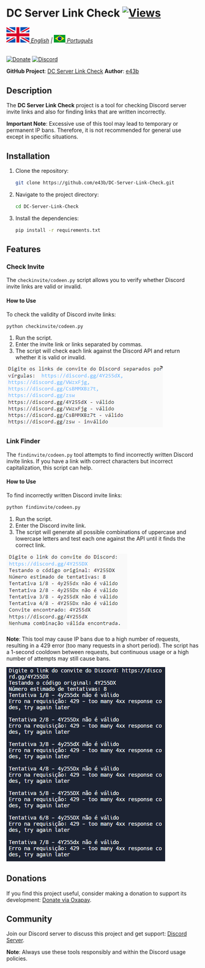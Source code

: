 # DC Server Link Check [![Views](https://hits.sh/github.com/e43bdiscordlinken/hits.svg)](https://github.com/e43b/DC-Server-Link-Check/)

###### [![](img/en-flag.svg) English](README.md) | [![](img/br.png) Português](README-ptbr.md)

[![Donate](https://img.shields.io/badge/Donate-Oxapay-blue)](https://oxapay.com/donate/40874860)
[![Discord](https://img.shields.io/badge/Discord-Join%20Server-blue)](https://discord.gg/CsBMMXBz7t)

**GitHub Project**: [DC Server Link Check](https://github.com/e43b/DC-Server-Link-Check/)
**Author**: [e43b](https://github.com/e43b)

## Description

The **DC Server Link Check** project is a tool for checking Discord server invite links and also for finding links that are written incorrectly.

**Important Note**: Excessive use of this tool may lead to temporary or permanent IP bans. Therefore, it is not recommended for general use except in specific situations.

## Installation

1. Clone the repository:
   ```sh
   git clone https://github.com/e43b/DC-Server-Link-Check.git
   ```
2. Navigate to the project directory:
   ```sh
   cd DC-Server-Link-Check
   ```
3. Install the dependencies:
   ```sh
   pip install -r requirements.txt
   ```

## Features

### Check Invite

The `checkinvite/codeen.py` script allows you to verify whether Discord invite links are valid or invalid.

#### How to Use

To check the validity of Discord invite links:
```sh
python checkinvite/codeen.py
```

1. Run the script.
2. Enter the invite link or links separated by commas.
3. The script will check each link against the Discord API and return whether it is valid or invalid.

![Check](img/check.png)

### Link Finder

The `findinvite/codeen.py` tool attempts to find incorrectly written Discord invite links. If you have a link with correct characters but incorrect capitalization, this script can help.

#### How to Use

To find incorrectly written Discord invite links:
```sh
python findinvite/codeen.py
```

1. Run the script.
2. Enter the Discord invite link.
3. The script will generate all possible combinations of uppercase and lowercase letters and test each one against the API until it finds the correct link.

![Find](img/linkfind.png)

**Note**: This tool may cause IP bans due to a high number of requests, resulting in a 429 error (too many requests in a short period). The script has a 1-second cooldown between requests, but continuous usage or a high number of attempts may still cause bans.

![Block](img/block.png)

## Donations

If you find this project useful, consider making a donation to support its development: [Donate via Oxapay](https://oxapay.com/donate/40874860).

## Community

Join our Discord server to discuss this project and get support: [Discord Server](https://discord.gg/CsBMMXBz7t).

**Note**: Always use these tools responsibly and within the Discord usage policies.
